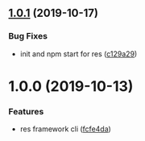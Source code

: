 <a name="1.0.1"></a>
## [1.0.1](https://github.com/easy-team/res-cli/compare/1.0.0...1.0.1) (2019-10-17)


### Bug Fixes

* init and npm start for res ([c129a29](https://github.com/easy-team/res-cli/commit/c129a29))



<a name="1.0.0"></a>
# 1.0.0 (2019-10-13)


### Features

* res framework cli ([fcfe4da](https://github.com/easy-team/res-cli/commit/fcfe4da))



